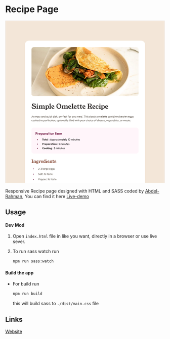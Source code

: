 # Recipe Page

![Screenshot](/docs/screenshots/Screenshot.png)

Responsive Recipe page designed with HTML and SASS coded by [Abdel-Rahman](https://github.com/abdelrahman-mh), You can find it here [Live-demo]()

## Usage

#### Dev Mod

1. Open `index.html` file in like you want, directly in a browser or use live sever.

1. To run sass watch run

   ```bash
   npm run sass:watch
   ```

#### Build the app

- For build run 

    ```bash
    npm run build
    ```
    this will build sass to `./dist/main.css` file



## Links
[Website]()